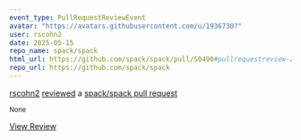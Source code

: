 ```yaml
---
event_type: PullRequestReviewEvent
avatar: "https://avatars.githubusercontent.com/u/1936730?"
user: rscohn2
date: 2025-05-15
repo_name: spack/spack
html_url: https://github.com/spack/spack/pull/50490#pullrequestreview-2844241216
repo_url: https://github.com/spack/spack
---
```


<a href='https://github.com/rscohn2' target='_blank'>rscohn2</a> <a href='https://github.com/spack/spack/pull/50490#pullrequestreview-2844241216' target='_blank'>reviewed</a> a <a href='https://github.com/spack/spack/pull/50490' target='_blank'>spack/spack pull request</a>

<small>None</small>

<a href='https://github.com/spack/spack/pull/50490#pullrequestreview-2844241216' target='_blank'>View Review</a>